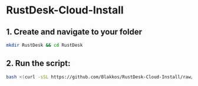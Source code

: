 # RustDesk-Cloud-Install


## 1. Create and navigate to your folder
```bash
mkdir RustDesk && cd RustDesk
   ```
## 2. Run the script:
```bash
bash <(curl -sSL https://github.com/Blakkos/RustDesk-Cloud-Install/raw/refs/heads/main/RustDesk_Install.sh)
